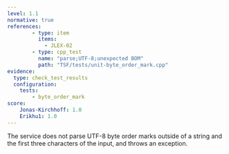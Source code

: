 ```yaml
---
level: 1.1
normative: true
references:
        - type: item
          items:
            - JLEX-02
        - type: cpp_test
          name: "parse;UTF-8;unexpected BOM"
          path: "TSF/tests/unit-byte_order_mark.cpp"
evidence:
  type: check_test_results
  configuration:
    tests: 
        - byte_order_mark
score:
    Jonas-Kirchhoff: 1.0
    Erikhu1: 1.0
---
```


The service does not parse UTF-8 byte order marks outside of a string and the first three characters of the input, and throws an exception.